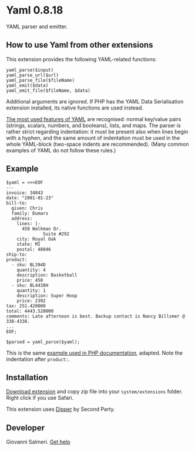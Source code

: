 Yaml 0.8.18
===========
YAML parser and emitter.

## How to use Yaml from other extensions

This extension provides the following YAML-related functions:

`yaml_parse($input)`  
`yaml_parse_url($url)`  
`yaml_parse_file($fileName)`  
`yaml_emit($data)`  
`yaml_emit_file($fileName, $data)`  

Additional arguments are ignored. If PHP has the YAML Data Serialisation extension installed, its native functions are used instead.

[The most used features of YAML](https://github.com/secondparty/dipper) are recognised: normal key/value pairs (strings, scalars, numbers, and booleans), lists, and maps. The parser is rather strict regarding indentation: it must be present also when lines begin with a hyphen, and the same amount of indentation must be used in the whole YAML-block (two-space indents are recommended). (Many common examples of YAML do not follow these rules.)

## Example

```
$yaml = <<<EOF
---
invoice: 34843
date: "2001-01-23"
bill-to: 
  given: Chris
  family: Dumars
  address:
    lines: |-
      458 Walkman Dr.
              Suite #292
    city: Royal Oak
    state: MI
    postal: 48046
ship-to: 
product:
  - sku: BL394D
    quantity: 4
    description: Basketball
    price: 450
  - sku: BL4438H
    quantity: 1
    description: Super Hoop
    price: 2392
tax: 251.420000
total: 4443.520000
comments: Late afternoon is best. Backup contact is Nancy Billsmer @ 338-4338.
...
EOF;

$parsed = yaml_parse($yaml);
```

This is the same [example used in PHP documentation](https://www.php.net/manual/en/function.yaml-parse.php), adapted. Note the indentation after `product:`.

## Installation

[Download extension](https://github.com/GiovanniSalmeri/yellow-yaml/archive/main.zip) and copy zip file into your `system/extensions` folder. Right click if you use Safari.

This extension uses [Dipper](https://github.com/secondparty/dipper) by Second Party.

## Developer

Giovanni Salmeri. [Get help](https://datenstrom.se/yellow/help/)
